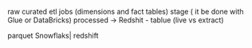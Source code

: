 

raw
curated etl jobs (dimensions and fact tables) stage  ( it be done with Glue or DataBricks)
processed ->  Redshit - tablue (live vs extract)


parquet
Snowflaks| redshift



